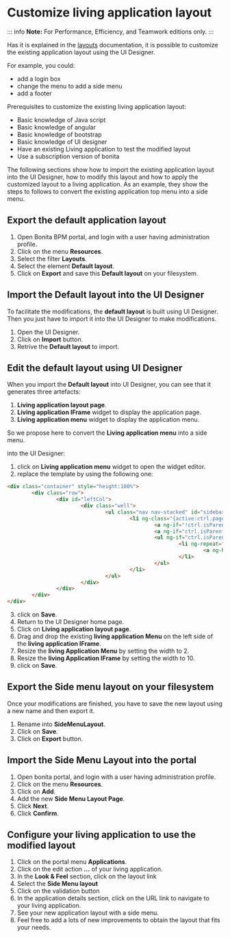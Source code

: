 # Customize living application layout

::: info
**Note:** For Performance, Efficiency, and Teamwork editions only.
:::

Has it is explained in the [layouts](layouts.md) documentation, it is possible to customize the existing application layout using the UI Designer.

For example, you could:

* add a login box
* change the menu to add a side menu
* add a footer

Prerequisites to customize the existing living application layout:

* Basic knowledge of Java script
* Basic knowledge of angular
* Basic knowledge of bootstrap
* Basic knowledge of UI designer
* Have an existing Living application to test the modified layout
* Use a subscription version of bonita

The following sections show how to import the existing application layout into the UI Designer, how to modify this layout and how to apply the customized layout to a living application. As an example, they show the steps to follows to convert the existing application top menu into a side menu.

## Export the default application layout

1. Open Bonita BPM portal, and login with a user having administration profile.
2. Click on the menu **Resources**.
3. Select the filter **Layouts**.
4. Select the element **Default layout**.
5. Click on **Export** and save this **Default layout** on your filesystem.

## Import the **Default layout** into the UI Designer

To facilitate the modifications, the **default layout** is built using UI Designer. Then you just have to import it into the UI Designer to make modifications.

1. Open the UI Designer.
2. Click on **Import** button.
3. Retrive the **Default layout** to import.

## Edit the default layout using UI Designer

When you import the **Default layout** into UI Designer, you can see that it generates three artefacts:

1. **Living application layout page**.
2. **Living application IFrame** widget to display the application page.
3. **Living application menu** widget to display the application menu.

So we propose here to convert the **Living application menu** into a side menu.

into the UI Designer:

1. click on **Living application menu** widget to open the widget editor.
2. replace the template by using the following one:
```html
<div class="container" style="height:100%">
        <div class="row">
                <div id="leftCol">
                        <div class="well"> 
                                <ul class="nav nav-stacked" id="sidebar">
                                        <li ng-class="{active:ctrl.pageToken===menu.applicationPageId.token}" ng-repeat="menu in ctrl.filterChildren(-1)" dropdown>
                                                <a ng-if="!ctrl.isParentMenu(menu)" ng-href="../{{menu.applicationPageId.token}}/" ng-click="ctrl.reload()" >{{menu.displayName}}</a>            
                                                <a ng-if="ctrl.isParentMenu(menu)" dropdown-toggle>{{menu.displayName}}<span class="caret"></span></a>
                                                <ul ng-if="ctrl.isParentMenu(menu)" class="dropdown-menu">  
                                                        <li ng-repeat="childMenu in ctrl.filterChildren(menu.id)">
                                                                <a ng-href="../{{childMenu.applicationPageId.token}}/" ng-click="ctrl.reload()">{{childMenu.displayName}}</a>
                                                        </li>
                                                </ul>
                                        </li>
                                </ul>
                        </div>
                </div>  
        </div>  
</div>
```
3. click on **Save**.
4. Return to the UI Designer home page.
5. Click on **Living application layout page**.
6. Drag and drop the existing **living application Menu** on the left side of the **living application IFrame**.
7. Resize the **living Application Menu** by setting the width to 2\.
8. Resize the **living Application IFrame** by setting the width to 10\.
9. click on **Save**.

## Export the **Side menu layout** on your filesystem

Once your modifications are finished, you have to save the new layout using a new name and then export it.

1. Rename into **SideMenuLayout**.
2. Click on **Save**.
3. Click on **Export** button.

## Import the **Side Menu Layout** into the portal

1. Open bonita portal, and login with a user having administration profile.
2. Click on the menu **Resources**.
3. Click on **Add**.
4. Add the new **Side Menu Layout Page**.
5. Click **Next**.
6. Click **Confirm**.

## Configure your living application to use the modified layout

1. Click on the portal menu **Applications**.
2. Click on the edit action **...** of your living application.
3. In the **Look & Feel** section, click on the layout link
4. Select the **Side Menu layout**
5. Click on the validation button 
6. In the application details section, click on the URL link to navigate to your living application.
7. See your new application layout with a side menu.
8. Feel free to add a lots of new improvements to obtain the layout that fits your needs.
